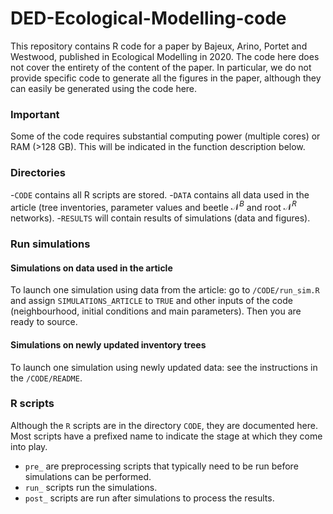 # DED-Ecological-Modelling-code
This repository contains R code for a paper by Bajeux, Arino, Portet and Westwood, published in Ecological Modelling in 2020. The code here does not cover the entirety of the content of the paper. In particular, we do not provide specific code to generate all the figures in the paper, although they can easily be generated using the code here.

### Important
Some of the code requires substantial computing power (multiple cores) or RAM (>128 GB). This will be indicated in the function description below.

### Directories
-`CODE` contains all R scripts are stored.
-`DATA` contains all data used in the article (tree inventories, parameter values and beetle $\mathcal{N}^B$ and root $\mathcal{N}^R$ networks).
-`RESULTS` will contain results of simulations (data and figures).

### Run simulations

#### Simulations on data used in the article
To launch one simulation using data from the article: go to `/CODE/run_sim.R` and assign `SIMULATIONS_ARTICLE` to `TRUE` and other inputs of the code (neighbourhood, initial conditions and main parameters). Then you are ready to source.

#### Simulations on newly updated inventory trees
To launch one simulation using newly updated data: see the instructions in the `/CODE/README`.

### R scripts
Although the `R` scripts are in the directory `CODE`, they are documented here. Most scripts have a prefixed name to indicate the stage at which they come into play.

- `pre_` are preprocessing scripts that typically need to be run before simulations can be performed.
- `run_` scripts run the simulations.
- `post_` scripts are run after simulations to process the results.

